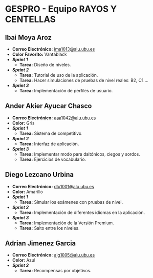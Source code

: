 # GESPRO - Equipo RAYOS Y CENTELLAS

## Ibai Moya Aroz
- **Correo Electrónico:** [ima1013@alu.ubu.es](mailto:ima1013@alu.ubu.es)
- **Color Favorito:** Vantablack
- **_Sprint 1_**
   - **Tarea:** Diseño de niveles.
- **_Sprint 2_**
   - **Tarea:** Tutorial de uso de la aplicación.
   - **Tarea:** Hacer simulaciones de pruebas de nivel reales: B2, C1....
- **_Sprint 3_**
   - **Tarea:** Implementación de perfiles de usuario.

## Ander Akier Ayucar Chasco
- **Correo Electrónico:** [aaa1042@alu.ubu.es](mailto:aaa1042@alu.ubu.es)
- **Color:** Gris
- **_Sprint 1_**
   - **Tarea:** Sistema de competitivo.
- **_Sprint 2_**
   - **Tarea:** Interfaz de aplicación.
- **_Sprint 3_**
   - **Tarea:** Implementar modo para daltónicos, ciegos y sordos.
   - **Tarea:** Ejercicios de vocabulario.

## Diego Lezcano Urbina
- **Correo Electrónico:** [dlu1001@alu.ubu.es](mailto:dlu1001@alu.ubu.es)
- **Color:** Amarillo
- **_Sprint 1_**
   - **Tarea:** Simular los exámenes con pruebas de nivel.
- **_Sprint 2_**
   - **Tarea:** Implementación de diferentes idiomas en la aplicación.
- **_Sprint 3_**
   - **Tarea:** Implementación de la Versión Premium.
   - **Tarea:** Salto entre los niveles.
 
## Adrian Jimenez Garcia
- **Correo Electrónico:** [ajg1005@alu.ubu.es](mailto:ajg1005@alu.ubu.es)
- **Color:** Azul
- **_Sprint 2_**
   - **Tarea:** Recompensas por objetivos.
